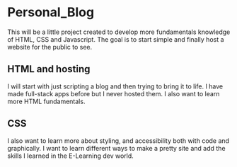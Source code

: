 # Personal_Blog

This will be a little project created to develop more fundamentals knowledge of HTML, CSS and Javascript. The goal is to start simple and finally host a website for the public to see.

## HTML and hosting

I will start with just scripting a blog and then trying to bring it to life. I have made full-stack apps before but I never hosted them. I also want to learn more HTML fundamentals.

## CSS

I also want to learn more about styling, and accessibility both with code and graphically. I want to learn different ways to make a pretty site and add the skills I learned in the E-Learning dev world.
